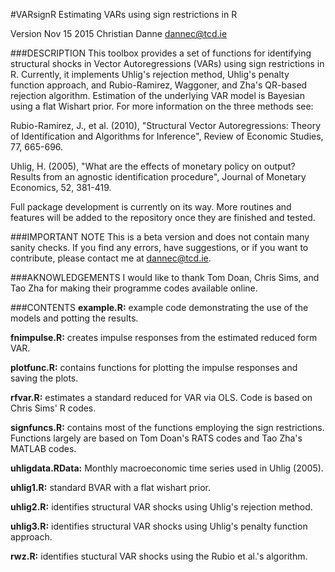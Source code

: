 #VARsignR
Estimating VARs using sign restrictions in R

Version Nov 15 2015
Christian Danne
dannec@tcd.ie

###DESCRIPTION 
This toolbox provides a set of functions for identifying structural shocks in Vector Autoregressions (VARs) using sign restrictions in R. Currently, it implements Uhlig's rejection method, Uhlig's penalty function approach, and Rubio-Ramirez, Waggoner, and Zha's QR-based rejection algorithm. Estimation of the underlying VAR model is Bayesian using a flat Wishart prior. For more information on the three methods see: 

Rubio-Ramirez, J., et al. (2010), "Structural Vector Autoregressions: Theory of Identification and Algorithms for Inference", Review of Economic Studies, 77, 665-696.

Uhlig, H. (2005), "What are the effects of monetary policy on output? Results from an agnostic identification procedure", Journal of Monetary Economics, 52, 381-419.

Full package development is currently on its way. More routines and features will be added to the repository once they are finished and tested. 

###IMPORTANT NOTE 
This is a beta version and does not contain many sanity checks. If you find any errors, have suggestions, or if you want to contribute, please contact me at dannec@tcd.ie. 

###AKNOWLEDGEMENTS 
I would like to thank Tom Doan, Chris Sims, and Tao Zha for making their programme codes available online. 

###CONTENTS 
 **example.R:** example code demonstrating the use of the models and potting the results. 

 **fnimpulse.R:** creates impulse responses from the estimated reduced form VAR. 

 **plotfunc.R:** contains functions for plotting the impulse responses and saving the plots.

 **rfvar.R:** estimates a standard reduced for VAR via OLS. Code is based on Chris Sims' R codes.

 **signfuncs.R:** contains most of the functions employing the sign restrictions. Functions largely are based on Tom Doan's RATS codes and Tao Zha's MATLAB codes. 

 **uhligdata.RData:** Monthly macroeconomic time series used in Uhlig (2005).

 **uhlig1.R:** standard BVAR with a flat wishart prior. 

 **uhlig2.R:** identifies structural VAR shocks using Uhlig's rejection method.

 **uhlig3.R:** identifies structural VAR shocks using Uhlig's penalty function approach. 

 **rwz.R:** identifies stuctural VAR shocks using the Rubio et al.'s algorithm. 
 


 


 
